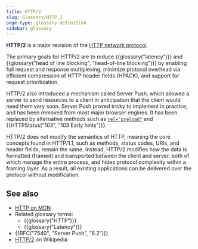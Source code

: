 ```yaml
---
title: HTTP/2
slug: Glossary/HTTP_2
page-type: glossary-definition
sidebar: glossary
---
```


**HTTP/2** is a major revision of the [HTTP network protocol](/en-US/docs/Web/HTTP).

The primary goals for HTTP/2 are to reduce {{glossary("latency")}} and {{glossary("head of line blocking", "head-of-line blocking")}} by enabling full request and response multiplexing, minimize protocol overhead via efficient compression of HTTP header fields (HPACK), and support for request prioritization.

HTTP/2 also introduced a mechanism called Server Push, which allowed a server to send resources to a client in anticipation that the client would need them very soon.
Server Push proved tricky to implement in practice, and has been removed from most major browser engines.
It has been replaced by alternative methods such as [`rel="preload"`](/en-US/docs/Web/HTML/Reference/Attributes/rel/preload) and {{HTTPStatus("103", "103 Early hints")}}.

HTTP/2 does not modify the semantics of HTTP, meaning the core concepts found in HTTP/1.1, such as methods, status codes, URIs, and header fields, remain the same.
Instead, HTTP/2 modifies how the data is formatted (framed) and transported between the client and server, both of which manage the entire process, and hides protocol complexity within a framing layer.
As a result, all existing applications can be delivered over the protocol without modification.

## See also

- [HTTP on MDN](/en-US/docs/Web/HTTP)
- Related glossary terms:
  - {{glossary("HTTP")}}
  - {{glossary("Latency")}}
- {{RFC("7540", "Server Push", "8.2")}}
- [HTTP/2](https://en.wikipedia.org/wiki/HTTP/2) on Wikipedia
